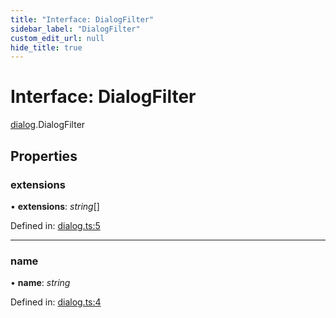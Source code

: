 ```yaml
---
title: "Interface: DialogFilter"
sidebar_label: "DialogFilter"
custom_edit_url: null
hide_title: true
---
```


# Interface: DialogFilter

[dialog](../modules/dialog.md).DialogFilter

## Properties

### extensions

• **extensions**: *string*[]

Defined in: [dialog.ts:5](https://github.com/tauri-apps/tauri/blob/29a1c33a/api/src/dialog.ts#L5)

___

### name

• **name**: *string*

Defined in: [dialog.ts:4](https://github.com/tauri-apps/tauri/blob/29a1c33a/api/src/dialog.ts#L4)
